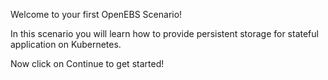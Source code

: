 Welcome to your first OpenEBS Scenario!

In this scenario you will learn how to provide persistent storage for stateful application on Kubernetes.

Now click on Continue to get started!
